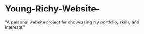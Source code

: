# Young-Richy-Website-
"A personal website project for showcasing my portfolio, skills, and interests."
